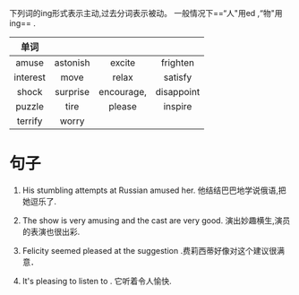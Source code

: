 
下列词的ing形式表示主动,过去分词表示被动。
一般情况下==“人"用ed ,“物"用ing== .

|单词||||
|:-:|:-:|:-:|:-:|
|amuse | astonish| excite| frighten |
|interest |move| relax | satisfy|
|shock | surprise | encourage,|disappoint|
|puzzle|tire| please |inspire|
|terrify | worry |

# 句子

1.  His stumbling attempts at Russian amused her. 他结结巴巴地学说俄语,把她逗乐了.
    
2.  The show is very amusing and the cast are very good. 演出妙趣横生,演员的表演也很出彩.
    
3.  Felicity seemed pleased at the suggestion .费莉西蒂好像对这个建议很满意．
    
4.  lt's pleasing to listen to . 它听着令人愉快.